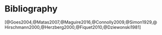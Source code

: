 # Bibliography

[@Goes2004,@Matas2007,@Maguire2016,@Connolly2009,@Simon1929,@Hirschmann2000,@Herzberg2000,@Fiquet2010,@Dziewonski1981]

